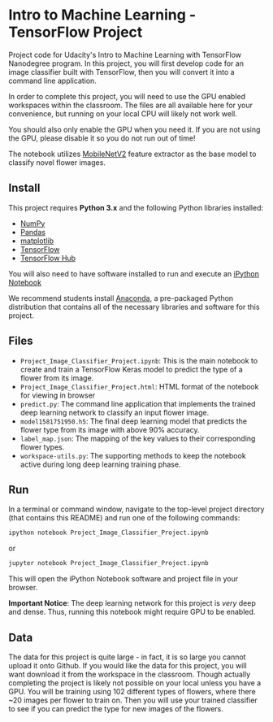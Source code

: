 # Intro to Machine Learning - TensorFlow Project

Project code for Udacity's Intro to Machine Learning with TensorFlow Nanodegree program. In this project, you will first develop code for an image classifier built with TensorFlow, then you will convert it into a command line application.

In order to complete this project, you will need to use the GPU enabled workspaces within the classroom.  The files are all available here for your convenience, but running on your local CPU will likely not work well.

You should also only enable the GPU when you need it. If you are not using the GPU, please disable it so you do not run out of time!

The notebook utilizes [MobileNetV2](https://tfhub.dev/google/tf2-preview/mobilenet_v2/feature_vector/4) feature extractor as the base model to classify novel flower images.

## Install
This project requires **Python 3.x** and the following Python libraries installed:

- [NumPy](http://www.numpy.org/)
- [Pandas](http://pandas.pydata.org)
- [matplotlib](http://matplotlib.org/)
- [TensorFlow](http://tensorflow.org)
- [TensorFlow Hub](https://www.tensorflow.org/hub)

You will also need to have software installed to run and execute an [iPython Notebook](http://ipython.org/notebook.html)

We recommend students install [Anaconda](https://www.continuum.io/downloads), a pre-packaged Python distribution that contains all of the necessary libraries and software for this project.

## Files
- `Project_Image_Classifier_Project.ipynb`: This is the main notebook to create and train a TensorFlow Keras model to predict the type of a flower from its image.
- `Project_Image_Classifier_Project.html`: HTML format of the notebook for viewing in browser
- `predict.py`: The command line application that implements the trained deep learning network to classify an input flower image.
- `model1581751950.h5`: The final deep learning model that predicts the flower type from its image with above 90% accuracy.
- `label_map.json`: The mapping of the key values to their corresponding flower types.
- `workspace-utils.py`: The supporting methods to keep the notebook active during long deep learning training phase.

## Run

In a terminal or command window, navigate to the top-level project directory (that contains this README) and run one of the following commands:

```bash
ipython notebook Project_Image_Classifier_Project.ipynb
```  
or
```bash
jupyter notebook Project_Image_Classifier_Project.ipynb
```

This will open the iPython Notebook software and project file in your browser.

**Important Notice**: The deep learning network for this project is *very* deep and dense. Thus, running this notebook might require GPU to be enabled.

## Data

The data for this project is quite large - in fact, it is so large you cannot upload it onto Github.  If you would like the data for this project, you will want download it from the workspace in the classroom.  Though actually completing the project is likely not possible on your local unless you have a GPU.  You will be training using 102 different types of flowers, where there ~20 images per flower to train on.  Then you will use your trained classifier to see if you can predict the type for new images of the flowers.


